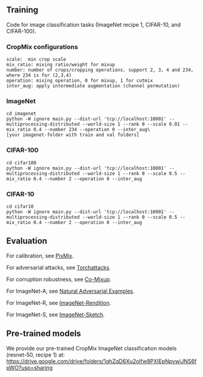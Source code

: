 ## Training
Code for image classification tasks (ImageNet recipe 1, CIFAR-10, and CIFAR-100). 


### CropMix configurations
```
scale:  min crop scale
mix_ratio: mixing ratio/weight for mixup
number: number of crops/cropping operations. support 2, 3, 4 and 234, where 234 is for (2,3,4)
operation: mixing operation, 0 for mixup, 1 for cutmix
inter_aug: apply intermediate augmentation (channel permutation)
```

### ImageNet
```
cd imagenet
python -W ignore main.py --dist-url 'tcp://localhost:10001' --multiprocessing-distributed --world-size 1 --rank 0 --scale 0.01 --mix_ratio 0.4 --number 234 --operation 0 --inter_aug\
[your imagenet-folder with train and val folders]
```

### CIFAR-100
```
cd cifar100
python -W ignore main.py --dist-url 'tcp://localhost:10001' --multiprocessing-distributed --world-size 1 --rank 0 --scale 0.5 --mix_ratio 0.4 --number 2 --operation 0 --inter_aug
```

### CIFAR-10
```
cd cifar10
python -W ignore main.py --dist-url 'tcp://localhost:10001' --multiprocessing-distributed --world-size 1 --rank 0 --scale 0.5 --mix_ratio 0.4 --number 2 --operation 0 --inter_aug
```

## Evaluation

For calibration, see [PixMix](https://github.com/andyzoujm/pixmix).

For adversarial attacks, see [Torchattacks](https://github.com/Harry24k/adversarial-attacks-pytorch). 

For corruption robustness, see [Co-Mixup](https://github.com/snu-mllab/Co-Mixup).

For ImageNet-A, see [Natural Adversarial Examples](https://github.com/hendrycks/natural-adv-examples).

For ImageNet-R, see [ImageNet-Rendition](https://github.com/hendrycks/imagenet-r).

For ImageNet-S, see [ImageNet-Sketch](https://github.com/HaohanWang/ImageNet-Sketch).

## Pre-trained models

We provide our pre-trained CropMix ImageNet classification models (resnet-50, recipe 1) at: https://drive.google.com/drive/folders/1qhZqD6Xu2oIfw8PXIEpNpywiJNS6fpWO?usp=sharing


